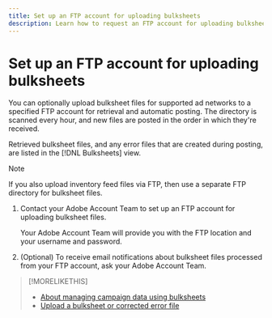 ```yaml
---
title: Set up an FTP account for uploading bulksheets
description: Learn how to request an FTP account for uploading bulksheet files. 
---
```

# Set up an FTP account for uploading bulksheets

You can optionally upload bulksheet files for supported ad networks to a specified FTP account for retrieval and automatic posting. The directory is scanned every hour, and new files are posted in the order in which they're received.

Retrieved bulksheet files, and any error files that are created during posting, are listed in the [!DNL Bulksheets] view.

>[!NOTE]
>
>If you also upload inventory feed files via FTP, then use a separate FTP directory for bulksheet files.

1. Contact your Adobe Account Team to set up an FTP account for uploading bulksheet files.

   Your Adobe Account Team will provide you with the FTP location and your username and password.

1. (Optional) To receive email notifications about bulksheet files processed from your FTP account, ask your Adobe Account Team.

>[!MORELIKETHIS]
>
>* [About managing campaign data using bulksheets](bulksheet-about.md)
>* [Upload a bulksheet or corrected error file](bulksheet-upload.md)
